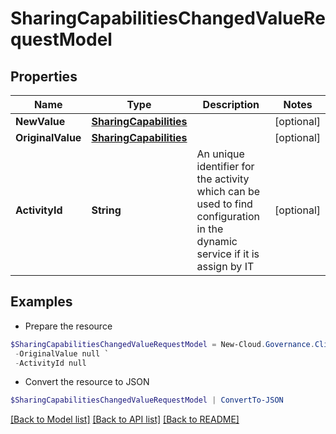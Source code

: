 # SharingCapabilitiesChangedValueRequestModel
## Properties

Name | Type | Description | Notes
------------ | ------------- | ------------- | -------------
**NewValue** | [**SharingCapabilities**](SharingCapabilities.md) |  | [optional] 
**OriginalValue** | [**SharingCapabilities**](SharingCapabilities.md) |  | [optional] 
**ActivityId** | **String** | An unique identifier for the activity which can be used to find configuration in the dynamic service if it is assign by IT | [optional] 

## Examples

- Prepare the resource
```powershell
$SharingCapabilitiesChangedValueRequestModel = New-Cloud.Governance.ClientSharingCapabilitiesChangedValueRequestModel  -NewValue null `
 -OriginalValue null `
 -ActivityId null
```

- Convert the resource to JSON
```powershell
$SharingCapabilitiesChangedValueRequestModel | ConvertTo-JSON
```

[[Back to Model list]](../README.md#documentation-for-models) [[Back to API list]](../README.md#documentation-for-api-endpoints) [[Back to README]](../README.md)

